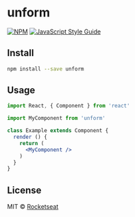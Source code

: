 # unform

> 

[![NPM](https://img.shields.io/npm/v/unform.svg)](https://www.npmjs.com/package/unform) [![JavaScript Style Guide](https://img.shields.io/badge/code_style-standard-brightgreen.svg)](https://standardjs.com)

## Install

```bash
npm install --save unform
```

## Usage

```jsx
import React, { Component } from 'react'

import MyComponent from 'unform'

class Example extends Component {
  render () {
    return (
      <MyComponent />
    )
  }
}
```

## License

MIT © [Rocketseat](https://github.com/Rocketseat)
